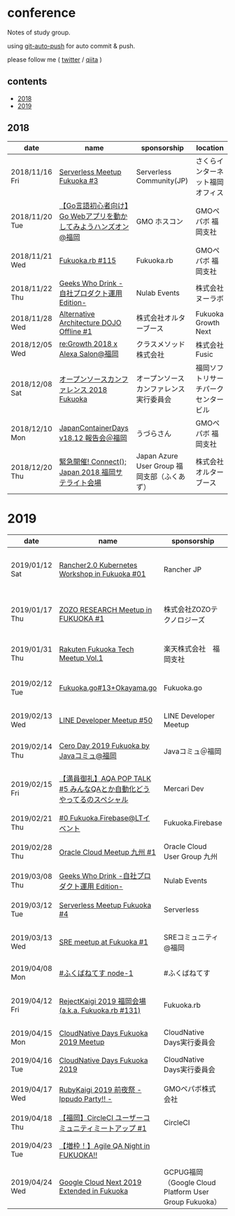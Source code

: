 # conference

Notes of study group.

using [git-auto-push](https://github.com/loftkun/git-auto-push) for auto commit & push.

please follow me ( [twitter](https://twitter.com/loftkun) / [qiita](https://qiita.com/loftkun) )

## contents

- [2018](#2018)
- [2019](#2019)

## 2018

| date | name | sponsorship | location |
| --- | --- | --- | --- |
| 2018/11/16 Fri | [Serverless Meetup Fukuoka #3](https://serverless.connpass.com/event/102585/) | Serverless Community(JP) | さくらインターネット福岡オフィス
| 2018/11/20 Tue | [【Go言語初心者向け】Go Webアプリを動かしてみようハンズオン@福岡](https://gmohoscon.connpass.com/event/107223/) | GMO ホスコン | GMOペパボ 福岡支社
| 2018/11/21 Wed | [Fukuoka.rb #115](https://fukuokarb.connpass.com/event/110153/) | Fukuoka.rb | GMOペパボ 福岡支社
| 2018/11/22 Thu | [Geeks Who Drink -自社プロダクト運用 Edition-](https://nulab.connpass.com/event/105113/) | Nulab Events | 株式会社ヌーラボ
| 2018/11/28 Wed | [Alternative Architecture DOJO Offline #1](https://alterbooth.connpass.com/event/109272/) | 株式会社オルターブース | Fukuoka Growth Next
| 2018/12/05 Wed | [re:Growth 2018 x Alexa Salon@福岡](https://classmethod.connpass.com/event/109895/) | クラスメソッド株式会社 | 株式会社Fusic
| 2018/12/08 Sat | [オープンソースカンファレンス 2018 Fukuoka](https://www.ospn.jp/osc2018-fukuoka/) | オープンソースカンファレンス実行委員会 | 福岡ソフトリサーチパーク センタービル
|2018/12/10 Mon|[JapanContainerDays v18.12 報告会＠福岡](https://connpass.com/event/110115/) | うづらさん | GMOペパボ 福岡支社
|2018/12/20 Thu|[緊急開催! Connect(); Japan 2018 福岡サテライト会場](https://fukuazu.connpass.com/event/112610) | Japan Azure User Group 福岡支部（ふくあず） | 株式会社オルターブース

# 2019

| date | name | sponsorship | location |
| --- | --- | --- | --- |
| 2019/01/12 Sat | [Rancher2.0 Kubernetes Workshop in Fukuoka #01](https://rancherjp.connpass.com/event/112374/) | Rancher JP | さくらインターネット福岡オフィス
| 2019/01/17 Thu | [ZOZO RESEARCH Meetup in FUKUOKA #1](https://zozotech-inc.connpass.com/event/115066/) | 株式会社ZOZOテクノロジーズ | 株式会社ZOZOテクノロジーズ
| 2019/01/31 Thu | [Rakuten Fukuoka Tech Meetup Vol.1](https://rakuten.connpass.com/event/112419/) | 楽天株式会社　福岡支社 | 楽天株式会社　福岡支社
| 2019/02/12 Tue | [Fukuoka.go#13+Okayama.go](https://fukuokago.connpass.com/event/112073/) | Fukuoka.go | GMOペパボ 福岡支社
| 2019/02/13 Wed | [LINE Developer Meetup #50](https://line.connpass.com/event/118366/) | LINE Developer Meetup | LINE Fukuoka株式会社
| 2019/02/14 Thu | [Cero Day 2019 Fukuoka by Javaコミュ@福岡](https://javaq.connpass.com/event/119040/) | Javaコミュ＠福岡 | LINE Fukuoka株式会社
| 2019/02/15 Fri | [【満員御礼】AQA POP TALK #5 みんなQAとか自動化どうやってるのスペシャル](https://mercaridev.connpass.com/event/118699/) |Mercari Dev | 株式会社メルカリ 福岡オフィス
| 2019/02/21 Thu | [#0 Fukuoka.Firebase@LTイベント](https://fukuokafirebase.connpass.com/event/114251/) | Fukuoka.Firebase | 株式会社Fusic
| 2019/02/28 Thu | [Oracle Cloud Meetup 九州 #1](https://oraclecloudkyushu.connpass.com/event/117510/) | Oracle Cloud User Group 九州 | 日本オラクル 九州オフィス
| 2019/03/08 Thu | [Geeks Who Drink -自社プロダクト運用 Edition-](https://nulab.connpass.com/event/120998/) | Nulab Events | 株式会社ヌーラボ
|2019/03/12 Tue|[Serverless Meetup Fukuoka #4](https://serverless.connpass.com/event/120972/) | Serverless | 株式会社オルターブース
|2019/03/13 Wed|[SRE meetup at Fukuoka #1](https://sre-fukuoka.connpass.com/event/119041/) | SREコミュニティ@福岡 | LINE Fukuoka株式会社
|2019/04/08 Mon|[#ふくばねてす node-1](https://fukubernetes.connpass.com/event/123898/) | #ふくばねてす | The Company 中洲川端
|2019/04/12 Fri|[RejectKaigi 2019 福岡会場 (a.k.a. Fukuoka.rb #131)](https://fukuokarb.connpass.com/event/124966/) | Fukuoka.rb | GMOペパボ 福岡支社
|2019/04/15 Mon|[CloudNative Days Fukuoka 2019 Meetup](https://eventregist.com/e/cndf2019meetup) | CloudNative Days実行委員会 | LINE Fukuoka株式会社
|2019/04/16 Tue|[CloudNative Days Fukuoka 2019](https://eventregist.com/e/cndf2019) | CloudNative Days実行委員会 | アクロス福岡
|2019/04/17 Wed|[RubyKaigi 2019 前夜祭 - Ippudo Party!! -](https://pepabo.connpass.com/event/124168/) | GMOペパボ株式会社 | 一風堂 天神西通りスタンド
|2019/04/18 Thu|[【福岡】CircleCI ユーザーコミュニティミートアップ #1](https://circleci.connpass.com/event/123859/) | CircleCI | 株式会社 Fusic
|2019/04/23 Tue|[【増枠！】Agile QA Night in FUKUOKA!!](https://connpass.com/event/126565/) |  | LINE Fukuoka株式会社
|2019/04/24 Wed|[Google Cloud Next 2019 Extended in Fukuoka](https://gcpugfukuoka.connpass.com/event/127027/) | GCPUG福岡（Google Cloud Platform User Group Fukuoka） | 株式会社グルーヴノーツ
